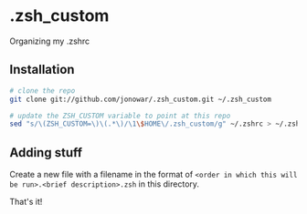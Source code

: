 # .zsh_custom
Organizing my .zshrc

## Installation

```bash
# clone the repo
git clone git://github.com/jonowar/.zsh_custom.git ~/.zsh_custom

# update the ZSH_CUSTOM variable to point at this repo
sed "s/\(ZSH_CUSTOM=\)\(.*\)/\1\$HOME\/.zsh_custom/g" ~/.zshrc > ~/.zshrc.tmp && mv ~/.zshrc.tmp ~/.zshrc
```

## Adding stuff
Create a new file with a filename in the format of `<order in which this will be run>.<brief description>.zsh` in this directory.

That's it!
